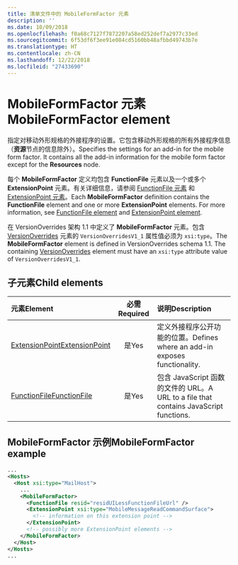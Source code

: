 ```yaml
---
title: 清单文件中的 MobileFormFactor 元素
description: ''
ms.date: 10/09/2018
ms.openlocfilehash: f0a68c7127f7872207a58ed252def7a2977c33ed
ms.sourcegitcommit: 6f53df6f3ee91e084cd5160bb48afbbd49743b7e
ms.translationtype: HT
ms.contentlocale: zh-CN
ms.lasthandoff: 12/22/2018
ms.locfileid: "27433690"
---
```

# <a name="mobileformfactor-element"></a><span data-ttu-id="21c54-102">MobileFormFactor 元素</span><span class="sxs-lookup"><span data-stu-id="21c54-102">MobileFormFactor element</span></span>

<span data-ttu-id="21c54-p101">指定对移动外形规格的外接程序的设置。它包含移动外形规格的所有外接程序信息（**资源**节点的信息除外）。</span><span class="sxs-lookup"><span data-stu-id="21c54-p101">Specifies the settings for an add-in for the mobile form factor. It contains all the add-in information for the mobile form factor except for the **Resources** node.</span></span>

<span data-ttu-id="21c54-p102">每个 **MobileFormFactor** 定义均包含 **FunctionFile** 元素以及一个或多个 **ExtensionPoint** 元素。有关详细信息，请参阅 [FunctionFile 元素](functionfile.md) 和 [ExtensionPoint 元素](extensionpoint.md)。</span><span class="sxs-lookup"><span data-stu-id="21c54-p102">Each **MobileFormFactor** definition contains the  **FunctionFile** element and one or more **ExtensionPoint** elements. For more information, see [FunctionFile element](functionfile.md) and [ExtensionPoint element](extensionpoint.md).</span></span>

<span data-ttu-id="21c54-p103">在 VersionOverrides 架构 1.1 中定义了 **MobileFormFactor** 元素。包含  [VersionOverrides](versionoverrides.md) 元素的 `VersionOverridesV1_1` 属性值必须为 `xsi:type`。</span><span class="sxs-lookup"><span data-stu-id="21c54-p103">The **MobileFormFactor** element is defined in VersionOverrides schema 1.1. The containing [VersionOverrides](versionoverrides.md) element must have an `xsi:type` attribute value of `VersionOverridesV1_1`.</span></span>

## <a name="child-elements"></a><span data-ttu-id="21c54-109">子元素</span><span class="sxs-lookup"><span data-stu-id="21c54-109">Child elements</span></span>

| <span data-ttu-id="21c54-110">元素</span><span class="sxs-lookup"><span data-stu-id="21c54-110">Element</span></span>                               | <span data-ttu-id="21c54-111">必需</span><span class="sxs-lookup"><span data-stu-id="21c54-111">Required</span></span> | <span data-ttu-id="21c54-112">说明</span><span class="sxs-lookup"><span data-stu-id="21c54-112">Description</span></span>  |
|:--------------------------------------|:--------:|:-------------|
| [<span data-ttu-id="21c54-113">ExtensionPoint</span><span class="sxs-lookup"><span data-stu-id="21c54-113">ExtensionPoint</span></span>](extensionpoint.md) | <span data-ttu-id="21c54-114">是</span><span class="sxs-lookup"><span data-stu-id="21c54-114">Yes</span></span>      | <span data-ttu-id="21c54-115">定义外接程序公开功能的位置。</span><span class="sxs-lookup"><span data-stu-id="21c54-115">Defines where an add-in exposes functionality.</span></span> |
| [<span data-ttu-id="21c54-116">FunctionFile</span><span class="sxs-lookup"><span data-stu-id="21c54-116">FunctionFile</span></span>](functionfile.md)     | <span data-ttu-id="21c54-117">是</span><span class="sxs-lookup"><span data-stu-id="21c54-117">Yes</span></span>      | <span data-ttu-id="21c54-118">包含 JavaScript 函数的文件的 URL。</span><span class="sxs-lookup"><span data-stu-id="21c54-118">A URL to a file that contains JavaScript functions.</span></span>|

## <a name="mobileformfactor-example"></a><span data-ttu-id="21c54-119">MobileFormFactor 示例</span><span class="sxs-lookup"><span data-stu-id="21c54-119">MobileFormFactor example</span></span>

```xml
...
<Hosts>
  <Host xsi:type="MailHost">
    ...
    <MobileFormFactor>
      <FunctionFile resid="residUILessFunctionFileUrl" />
      <ExtensionPoint xsi:type="MobileMessageReadCommandSurface">
        <!-- information on this extension point -->
      </ExtensionPoint> 
      <!-- possibly more ExtensionPoint elements -->
    </MobileFormFactor>
  </Host>
</Hosts>
...
```
